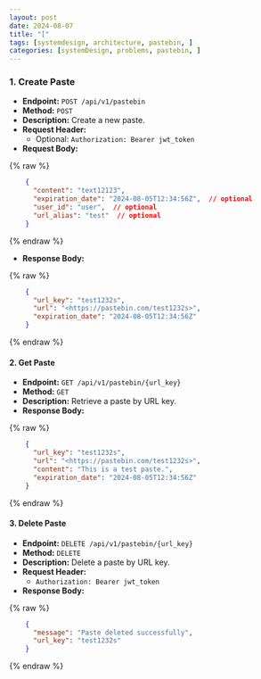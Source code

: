```yaml
---
layout: post
date: 2024-08-07
title: "["
tags: [systemdesign, architecture, pastebin, ]
categories: [systemDesign, problems, pastebin, ]
---
```



### 1. Create Paste

- **Endpoint:** `POST /api/v1/pastebin`
- **Method:** `POST`
- **Description:** Create a new paste.
- **Request Header:**
	- Optional: `Authorization: Bearer jwt_token`
- **Request Body:**

	
{% raw %}
```json
	{
	  "content": "text12123",
	  "expiration_date": "2024-08-05T12:34:56Z",  // optional
	  "user_id": "user",  // optional
	  "url_alias": "test"  // optional
	}
```
{% endraw %}


- **Response Body:**

	
{% raw %}
```json
	{
	  "url_key": "test1232s",
	  "url": "<https://pastebin.com/test1232s>",
	  "expiration_date": "2024-08-05T12:34:56Z"
	}
```
{% endraw %}



#### 2. Get Paste

- **Endpoint:** `GET /api/v1/pastebin/{url_key}`
- **Method:** `GET`
- **Description:** Retrieve a paste by URL key.
- **Response Body:**

	
{% raw %}
```json
	{
	  "url_key": "test1232s",
	  "url": "<https://pastebin.com/test1232s>",
	  "content": "This is a test paste.",
	  "expiration_date": "2024-08-05T12:34:56Z"
	}
```
{% endraw %}



#### 3. Delete Paste

- **Endpoint:** `DELETE /api/v1/pastebin/{url_key}`
- **Method:** `DELETE`
- **Description:** Delete a paste by URL key.
- **Request Header:**
	- `Authorization: Bearer jwt_token`
- **Response Body:**

	
{% raw %}
```json
	{
	  "message": "Paste deleted successfully",
	  "url_key": "test1232s"
	}
```
{% endraw %}



